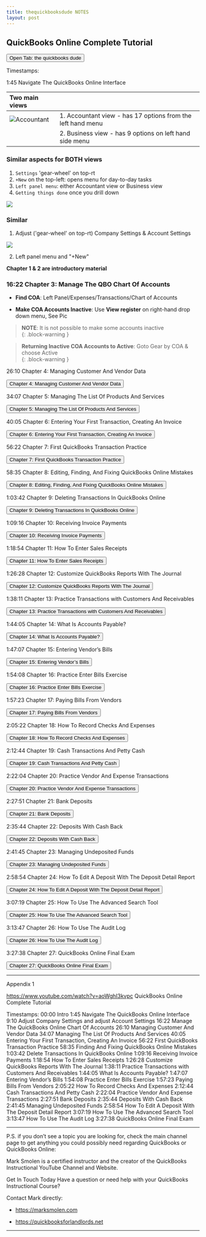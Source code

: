 ```yaml
---
title: thequickbooksdude NOTES
layout: post
---
```


## QuickBooks Online Complete Tutorial

<button onclick="openWindow()">Open Tab: the quickbooks dude</button>
<script>
function openWindow() {
  window.open("https://www.youtube.com/watch?v=aoWghI3kvpc");
}
</script>

Timestamps:  

1:45 Navigate The QuickBooks Online Interface

|Two main views||
|:--|:--|
|![Accountant](/assets/images/qbo.left.panel.png)|1. Accountant view - has 17 options from the left hand menu|
||2. Business view - has 9 options on left hand side menu|

### Similar aspects for BOTH views

  1. `Settings` 'gear-wheel' on top-rt
  2. `+New` on the top-left: opens menu for day-to-day tasks
  3. `Left panel menu`: either Accountant view or Business view
  4. `Getting things done` once you drill down

![](/assets/images/getting-things-done.700px.png)


### Similar

1. Adjust ('gear-wheel' on top-rt) Company Settings & Account Settings

![](/assets/images/gear-settings_2024-06-19_09-49-27.png)

2. Left panel menu and "+New"

**Chapter 1 & 2 are introductory material** 

### 16:22 Chapter 3: Manage The QBO Chart Of Accounts  


- **Find COA**: Left Panel/Expenses/Transactions/Chart of Accounts  

- **Make COA Accounts Inactive**: Use **View register** on right-hand drop down menu,  See Pic  

>**NOTE**: It is not possible to make some accounts inactive  
{: .block-warning } 

>**Returning Inactive COA Accounts to Active**: Goto Gear by COA & choose Active  
{: .block-warning }







26:10  Chapter 4: Managing Customer And Vendor Data 

<button onclick="openWindow()">Chapter 4: Managing Customer And Vendor Data</button>
<script>
function openWindow() {
  window.open("https://www.youtube.com/watch?v=aoWghI3kvpc");
}
</script>



34:07 Chapter 5: Managing The List Of Products And Services 

<button onclick="openWindow()">Chapter 5: Managing The List Of Products And Services </button>
<script>
function openWindow() {
  window.open("https://www.youtube.com/watch?v=aoWghI3kvpc");
}
</script>

40:05 Chapter 6: Entering Your First Transaction, Creating An Invoice 

<button onclick="openWindow()">Chapter 6: Entering Your First Transaction, Creating An Invoice</button>
<script>
function openWindow() {
  window.open("https://www.youtube.com/watch?v=aoWghI3kvpc");
}
</script>


56:22 Chapter 7: First QuickBooks Transaction Practice

<button onclick="openWindow()">Chapter 7: First QuickBooks Transaction Practice</button>
<script>
function openWindow() {
  window.open("https://www.youtube.com/watch?v=aoWghI3kvpc");
}
</script>

58:35 Chapter 8: Editing, Finding, And Fixing QuickBooks Online Mistakes 

<button onclick="openWindow()">Chapter 8: Editing, Finding, And Fixing QuickBooks Online Mistakes</button>
<script>
function openWindow() {
  window.open("https://www.youtube.com/watch?v=aoWghI3kvpc");
}
</script>

1:03:42  Chapter 9: Deleting Transactions In QuickBooks Online 

<button onclick="openWindow()">Chapter 9: Deleting Transactions In QuickBooks Online</button>
<script>
function openWindow() {
  window.open("https://www.youtube.com/watch?v=aoWghI3kvpc");
}
</script>


1:09:16 Chapter 10: Receiving Invoice Payments 

<button onclick="openWindow()">Chapter 10: Receiving Invoice Payments</button>
<script>
function openWindow() {
  window.open("https://www.youtube.com/watch?v=aoWghI3kvpc");
}
</script>


1:18:54  Chapter 11: How To Enter Sales Receipts 

<button onclick="openWindow()">Chapter 11: How To Enter Sales Receipts</button>
<script>
function openWindow() {
  window.open("https://www.youtube.com/watch?v=aoWghI3kvpc");
}
</script>


1:26:28  Chapter 12: Customize QuickBooks Reports With The Journal 

<button onclick="openWindow()">Chapter 12: Customize QuickBooks Reports With The Journal</button>
<script>
function openWindow() {
  window.open("https://www.youtube.com/watch?v=aoWghI3kvpc");
}
</script>


1:38:11  Chapter 13: Practice Transactions with Customers And Receivables 

<button onclick="openWindow()">Chapter 13: Practice Transactions with Customers And Receivables</button>
<script>
function openWindow() {
  window.open("https://www.youtube.com/watch?v=aoWghI3kvpc");
}
</script>


1:44:05  Chapter 14: What Is Accounts Payable? 

<button onclick="openWindow()">Chapter 14: What Is Accounts Payable?</button>
<script>
function openWindow() {
  window.open("https://www.youtube.com/watch?v=aoWghI3kvpc");
}
</script>



1:47:07  Chapter 15: Entering Vendor’s Bills 

<button onclick="openWindow()">Chapter 15: Entering Vendor’s Bills</button>
<script>
function openWindow() {
  window.open("https://www.youtube.com/watch?v=aoWghI3kvpc");
}
</script>



1:54:08  Chapter 16: Practice Enter Bills Exercise

<button onclick="openWindow()">Chapter 16: Practice Enter Bills Exercise</button>
<script>
function openWindow() {
  window.open("https://www.youtube.com/watch?v=aoWghI3kvpc");
}
</script>




1:57:23  Chapter 17: Paying Bills From Vendors 

<button onclick="openWindow()">Chapter 17: Paying Bills From Vendors</button>
<script>
function openWindow() {
  window.open("https://www.youtube.com/watch?v=aoWghI3kvpc");
}
</script>



2:05:22  Chapter 18: How To Record Checks And Expenses 

<button onclick="openWindow()">Chapter 18: How To Record Checks And Expenses</button>
<script>
function openWindow() {
  window.open("https://www.youtube.com/watch?v=aoWghI3kvpc");
}
</script>



2:12:44  Chapter 19: Cash Transactions And Petty Cash 

<button onclick="openWindow()">Chapter 19: Cash Transactions And Petty Cash</button>
<script>
function openWindow() {
  window.open("https://www.youtube.com/watch?v=aoWghI3kvpc");
}
</script>


2:22:04  Chapter 20: Practice Vendor And Expense Transactions 

<button onclick="openWindow()">Chapter 20: Practice Vendor And Expense Transactions</button>
<script>
function openWindow() {
  window.open("https://www.youtube.com/watch?v=aoWghI3kvpc");
}
</script>


2:27:51   Chapter 21: Bank Deposits 

<button onclick="openWindow()">Chapter 21: Bank Deposits</button>
<script>
function openWindow() {
  window.open("https://www.youtube.com/watch?v=aoWghI3kvpc");
}
</script>


2:35:44   Chapter 22: Deposits With Cash Back 

<button onclick="openWindow()">Chapter 22: Deposits With Cash Back</button>
<script>
function openWindow() {
  window.open("https://www.youtube.com/watch?v=aoWghI3kvpc");
}
</script>




2:41:45   Chapter 23: Managing Undeposited Funds 

<button onclick="openWindow()">Chapter 23: Managing Undeposited Funds</button>
<script>
function openWindow() {
  window.open("https://www.youtube.com/watch?v=aoWghI3kvpc");
}
</script>


2:58:54   Chapter 24: How To Edit A Deposit With The Deposit Detail Report 

<button onclick="openWindow()">Chapter 24: How To Edit A Deposit With The Deposit Detail Report</button>
<script>
function openWindow() {
  window.open("https://www.youtube.com/watch?v=aoWghI3kvpc");
}
</script>


3:07:19   Chapter 25: How To Use The Advanced Search Tool 


<button onclick="openWindow()">Chapter 25: How To Use The Advanced Search Tool</button>
<script>
function openWindow() {
  window.open("https://www.youtube.com/watch?v=aoWghI3kvpc");
}
</script>


3:13:47   Chapter 26: How To Use The Audit Log 

<button onclick="openWindow()">Chapter 26: How To Use The Audit Log</button>
<script>
function openWindow() {
  window.open("https://www.youtube.com/watch?v=aoWghI3kvpc");
}
</script>



3:27:38   Chapter 27: QuickBooks Online Final Exam 

<button onclick="openWindow()">Chapter 27: QuickBooks Online Final Exam</button>
<script>
function openWindow() {
  window.open("https://www.youtube.com/watch?v=aoWghI3kvpc");
}
</script>



---


Appendix 1

https://www.youtube.com/watch?v=aoWghI3kvpc
QuickBooks Online Complete Tutorial

Timestamps: 
00:00 Intro
1:45 Navigate The QuickBooks Online Interface 
9:10 Adjust Company Settings and adjust Account Settings
16:22 Manage The QuickBooks Online Chart Of Accounts
26:10 Managing Customer And Vendor Data 
34:07 Managing The List Of Products And Services 
40:05 Entering Your First Transaction, Creating An Invoice 
56:22 First QuickBooks Transaction Practice
58:35 Finding And Fixing QuickBooks Online Mistakes 
1:03:42 Delete Transactions In QuickBooks Online 
1:09:16 Receiving Invoice Payments 
1:18:54 How To Enter Sales Receipts 
1:26:28 Customize QuickBooks Reports With The Journal 
1:38:11 Practice Transactions with Customers And Receivables 
1:44:05 What Is Accounts Payable? 
1:47:07 Entering Vendor’s Bills 
1:54:08 Practice Enter Bills Exercise
1:57:23 Paying Bills From Vendors 
2:05:22 How To Record Checks And Expenses 
2:12:44 Cash Transactions And Petty Cash 
2:22:04 Practice Vendor And Expense Transactions 
2:27:51 Bank Deposits 
2:35:44 Deposits With Cash Back 
2:41:45 Managing Undeposited Funds 
2:58:54 How To Edit A Deposit With The Deposit Detail Report 
3:07:19 How To Use The Advanced Search Tool 
3:13:47 How To Use The Audit Log 
3:27:38 QuickBooks Online Final Exam 

---

P.S. if you don’t see a topic you are looking for, check the main channel page to get anything you could possibly need regarding QuickBooks or QuickBooks Online:

Mark Smolen is a certified instructor and the creator of the QuickBooks Instructional YouTube Channel and Website. 

Get In Touch Today Have a question or need help with your QuickBooks Instructional Course? 

Contact Mark directly: 

- https://marksmolen.com 

- https://quickbooksforlandlords.net 

---

